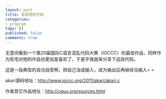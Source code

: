 ```yaml
---
layout: post
title: 有意思的代码
categories:
- program
tags: []
published: false
comments: true
---
```

<p>无意间看到一个第20届国际C语言混乱代码大赛（IOCCC）的最佳作品，同样作为死宅对他的作品也更加是喜欢了，于是乎我就来分享下这段代码。</p>

<p>这是一段典型的自功自受啊，把自己当成输入，成为输出后再继续当输入= =</p>

<p>akari源码地址：<a href="http://rrurl.cn/kglr3S" target="_blank">http://www.ioccc.org/2011/akari/akari.c</a></p>

<p>作者其它作品地址：<a href="http://rrurl.cn/4ygdpw">http://uguu.org/sources.html</a></p>

<p>&nbsp;</p>

<p>&nbsp;</p>

<p>&nbsp;</p>

<p>&nbsp;</p>

<p>&nbsp;</p>

<p>&nbsp;</p>
